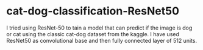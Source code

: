 # cat-dog-classification-ResNet50
I tried using ResNet-50 to tain a model that can predict if the image is dog or cat using the classic cat-dog dataset from the kaggle. 
I have used ResNet50 as convolutional base and then fully connected layer of 512 units. 
